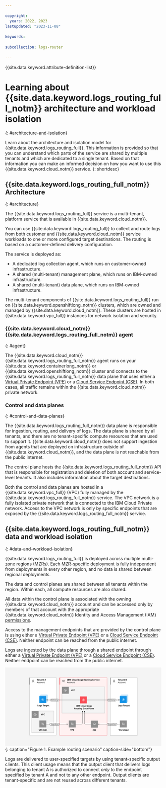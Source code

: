 ```yaml
---

copyright:
  years: 2022, 2023
lastupdated: "2023-11-08"

keywords: 

subcollection: logs-router

---
```


{{site.data.keyword.attribute-definition-list}}

# Learning about {{site.data.keyword.logs_routing_full_notm}} architecture and workload isolation
{: #architecture-and-isolation}

Learn about the architecture and isolation model for {{site.data.keyword.logs_routing_full}}. This information is provided so that you can understand which parts of the service are shared by multiple tenants and which are dedicated to a single tenant. Based on that information you can make an informed decision on how you want to use this {{site.data.keyword.cloud_notm}} service.
{: shortdesc}

## {{site.data.keyword.logs_routing_full_notm}} Architecture
{: #architecture}

The {{site.data.keyword.logs_routing_full}} service is a multi-tenant, platform service that is available in {{site.data.keyword.cloud_notm}}.

You can use {{site.data.keyword.logs_routing_full}} to collect and route logs from both customer and {{site.data.keyword.cloud_notm}} service workloads to one or more configured target destinations. The routing is based on a customer-defined delivery configuration.

The service is deployed as:

* A dedicated log collection agent, which runs on customer-owned infrastructure.
* A shared (multi-tenant) management plane, which runs on IBM-owned infrastructure.
* A shared (multi-tenant) data plane, which runs on IBM-owned infrastructure.

The multi-tenant components of {{site.data.keyword.logs_routing_full}} run on {{site.data.keyword.openshiftlong_notm}} clusters, which are owned and managed by {{site.data.keyword.cloud_notm}}. These clusters are hosted in {{site.data.keyword.vpc_full}} instances for network isolation and security.

### {{site.data.keyword.cloud_notm}} {{site.data.keyword.logs_routing_full_notm}} agent
{: #agent}

The {{site.data.keyword.cloud_notm}} {{site.data.keyword.logs_routing_full_notm}} agent runs on your {{site.data.keyword.containerlong_notm}} or {{site.data.keyword.openshiftlong_notm}} cluster and connects to the {{site.data.keyword.logs_routing_full_notm}} data plane that uses either a [Virtual Private Endpoint (VPE)](/docs/vpc?topic=vpc-about-vpe) or a [Cloud Service Endpoint (CSE)](/docs/account?topic=account-service-endpoints-overview). In both cases, all traffic remains within the {{site.data.keyword.cloud_notm}} private network.

### Control and data planes
{: #control-and-data-planes}


The {{site.data.keyword.logs_routing_full_notm}} data plane is responsible for ingestion, routing, and delivery of logs. The data plane is shared by all tenants, and there are no tenant-specific compute resources that are used to support it. {{site.data.keyword.cloud_notm}} does not support ingestion from agents that are deployed on infrastructure outside of {{site.data.keyword.cloud_notm}}, and the data plane is not reachable from the public internet.

The control plane hosts the {{site.data.keyword.logs_routing_full_notm}} API that is responsible for registration and deletion of both account and service-level tenants. It also includes information about the target destinations.

Both the control and data planes are hosted in a {{site.data.keyword.vpc_full}} (VPC) fully managed by the {{site.data.keyword.logs_routing_full_notm}} service. The VPC network is a fully isolated private network that is connected to the IBM Cloud Private network. Access to the VPC network is only by specific endpoints that are exposed by the {{site.data.keyword.logs_routing_full_notm}} service.

## {{site.data.keyword.logs_routing_full_notm}} data and workload isolation
{: #data-and-workload-isolation}

{{site.data.keyword.logs_routing_full}} is deployed across multiple multi-zone regions (MZRs).  Each MZR-specific deployment is fully independent from deployments in every other region, and no data is shared between regional deployments.

The data and control planes are shared between all tenants within the region. Within each, all compute resources are also shared.

All data within the control plane is associated with the owning {{site.data.keyword.cloud_notm}} account and can be accessed only by members of that account with the appropriate {{site.data.keyword.cloud_notm}} Identity and Access Management (IAM) [permissions](/docs/logs-router?topic=logs-router-iam).

Access to the management endpoints that are provided by the control plane is using either a [Virtual Private Endpoint (VPE)](/docs/vpc?topic=vpc-about-vpe) or a [Cloud Service Endpoint (CSE)](/docs/account?topic=account-service-endpoints-overview). Neither endpoint can be reached from the public internet.

Logs are ingested by the data plane through a shared endpoint through either a [Virtual Private Endpoint (VPE)](/docs/vpc?topic=vpc-about-vpe) or a [Cloud Service Endpoint (CSE)](/docs/account?topic=account-service-endpoints-overview). Neither endpoint can be reached from the public internet.

![Example routing scenario](../images/Logs-Router-04--1.svg "Example routing scenario"){: caption="Figure 1. Example routing scenario" caption-side="bottom"}

Logs are delivered to user-specified targets by using tenant-specific output clients. This client usage means that the output client that delivers logs belonging to tenant A is authorized to connect _only_ to the endpoint specified by tenant A and not to any other endpoint. Output clients are tenant-specific and are not reused across different tenants.
